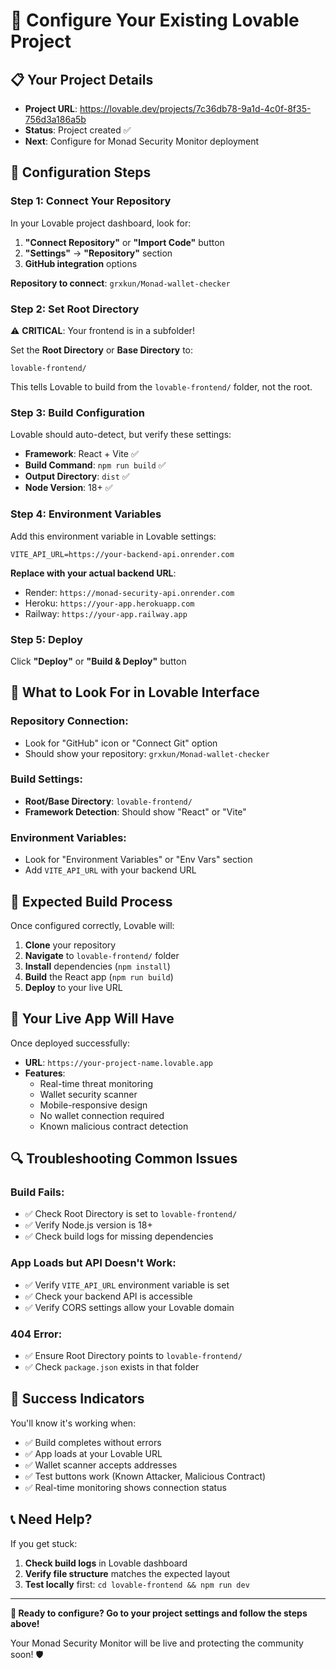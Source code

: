 # 🎯 Configure Your Existing Lovable Project

## 📋 **Your Project Details**
- **Project URL**: https://lovable.dev/projects/7c36db78-9a1d-4c0f-8f35-756d3a186a5b
- **Status**: Project created ✅
- **Next**: Configure for Monad Security Monitor deployment

## 🔧 **Configuration Steps**

### **Step 1: Connect Your Repository**

In your Lovable project dashboard, look for:

1. **"Connect Repository"** or **"Import Code"** button
2. **"Settings"** → **"Repository"** section
3. **GitHub integration** options

**Repository to connect**: `grxkun/Monad-wallet-checker`

### **Step 2: Set Root Directory**

⚠️ **CRITICAL**: Your frontend is in a subfolder!

Set the **Root Directory** or **Base Directory** to:
```
lovable-frontend/
```

This tells Lovable to build from the `lovable-frontend/` folder, not the root.

### **Step 3: Build Configuration**

Lovable should auto-detect, but verify these settings:

- **Framework**: React + Vite ✅
- **Build Command**: `npm run build` ✅  
- **Output Directory**: `dist` ✅
- **Node Version**: 18+ ✅

### **Step 4: Environment Variables**

Add this environment variable in Lovable settings:

```
VITE_API_URL=https://your-backend-api.onrender.com
```

**Replace with your actual backend URL**:
- Render: `https://monad-security-api.onrender.com`
- Heroku: `https://your-app.herokuapp.com`
- Railway: `https://your-app.railway.app`

### **Step 5: Deploy**

Click **"Deploy"** or **"Build & Deploy"** button

## 🎯 **What to Look For in Lovable Interface**

### **Repository Connection:**
- Look for "GitHub" icon or "Connect Git" option
- Should show your repository: `grxkun/Monad-wallet-checker`

### **Build Settings:**
- **Root/Base Directory**: `lovable-frontend/`
- **Framework Detection**: Should show "React" or "Vite"

### **Environment Variables:**
- Look for "Environment Variables" or "Env Vars" section
- Add `VITE_API_URL` with your backend URL

## 🚀 **Expected Build Process**

Once configured correctly, Lovable will:

1. **Clone** your repository
2. **Navigate** to `lovable-frontend/` folder
3. **Install** dependencies (`npm install`)
4. **Build** the React app (`npm run build`)
5. **Deploy** to your live URL

## 📱 **Your Live App Will Have**

Once deployed successfully:

- **URL**: `https://your-project-name.lovable.app`
- **Features**: 
  - Real-time threat monitoring
  - Wallet security scanner
  - Mobile-responsive design
  - No wallet connection required
  - Known malicious contract detection

## 🔍 **Troubleshooting Common Issues**

### **Build Fails:**
- ✅ Check Root Directory is set to `lovable-frontend/`
- ✅ Verify Node.js version is 18+
- ✅ Check build logs for missing dependencies

### **App Loads but API Doesn't Work:**
- ✅ Verify `VITE_API_URL` environment variable is set
- ✅ Check your backend API is accessible
- ✅ Verify CORS settings allow your Lovable domain

### **404 Error:**
- ✅ Ensure Root Directory points to `lovable-frontend/`
- ✅ Check `package.json` exists in that folder

## 🎉 **Success Indicators**

You'll know it's working when:

- ✅ Build completes without errors
- ✅ App loads at your Lovable URL
- ✅ Wallet scanner accepts addresses
- ✅ Test buttons work (Known Attacker, Malicious Contract)
- ✅ Real-time monitoring shows connection status

## 📞 **Need Help?**

If you get stuck:

1. **Check build logs** in Lovable dashboard
2. **Verify file structure** matches the expected layout
3. **Test locally** first: `cd lovable-frontend && npm run dev`

---

**🚀 Ready to configure? Go to your project settings and follow the steps above!**

Your Monad Security Monitor will be live and protecting the community soon! 🛡️